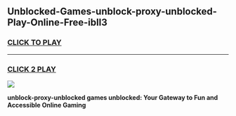 
## Unblocked-Games-unblock-proxy-unblocked-Play-Online-Free-ibll3
<h3>
<a href="https://premium76.site?title=unblock-proxy-unblocked&ref=26A">CLICK TO PLAY</a></h3>
<hr>

<h3>
<a href="https://premium76.site?title=unblock-proxy-unblocked&ref=26A">CLICK 2 PLAY</a>
  
</h3>

<a href="https://premium76.site?title=unblock-proxy-unblocked&ref=26A"><img src="https://clearcache.store/games.png"></a>


**unblock-proxy-unblocked games unblocked: Your Gateway to Fun and Accessible Online Gaming**

